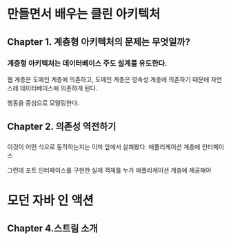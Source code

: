 # 만들면서 배우는 클린 아키텍처

## Chapter 1. 계층형 아키텍처의 문제는 무엇일까?

### 계층형 아키텍처는 데이터베이스 주도 설계를 유도한다.

웹 계층은 도메인 계층에 의존하고, 도메인 계층은 영속성 계층에 의존하기 때문에 자연스레 데이터베이스에 의존하게 된다.

행동을 중심으로 모델링한다.


## Chapter 2. 의존성 역전하기

### 




이것이 어떤 식으로 동작하는지는 이미 앞에서 살펴봤다. 애플리케이션 계층에 인터페이스



그런데 포트 인터페이스를 구현한 실제 객체를 누가 애플리케이션 계층에 제공해야


# 모던 자바 인 액션

## Chapter 4.스트림 소개

### 
